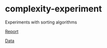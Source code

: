 # complexity-experiment
Experiments with sorting algorithms


[Report](https://docs.google.com/document/d/1ixvBqJ8Ou_8lw7Jp_GtO5czMWiyuAkU3YfxihxteQUg/edit)

[Data](https://docs.google.com/spreadsheets/d/1JVGLnGMZRhRQUzsIgj7vXyebRMoOUcK51JssKJHVNJI/edit?usp=sharing)

